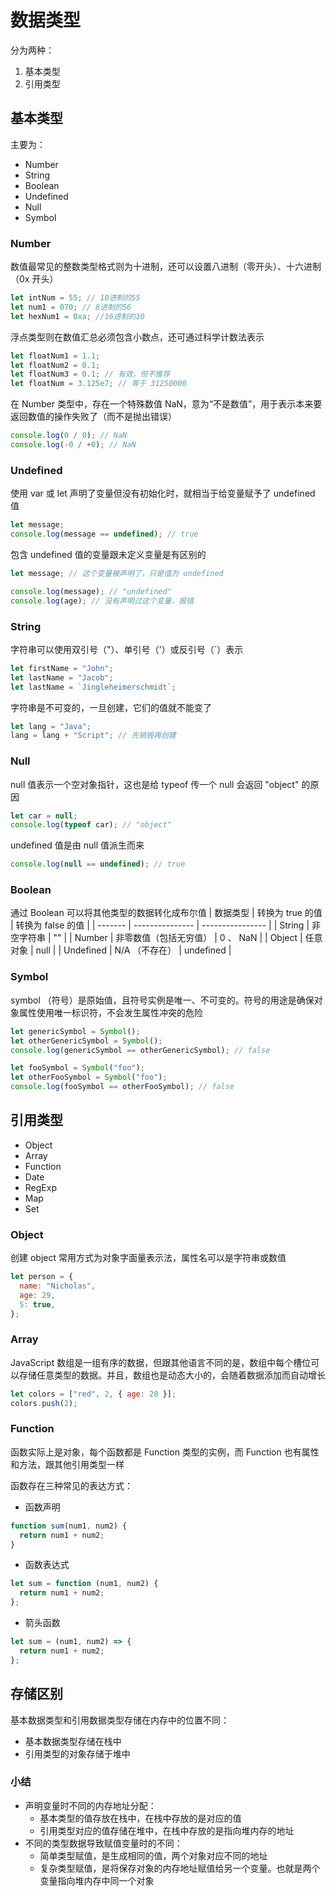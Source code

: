 # 数据类型

分为两种：

1. 基本类型
2. 引用类型

## 基本类型

主要为：

- Number
- String
- Boolean
- Undefined
- Null
- Symbol

### Number

数值最常见的整数类型格式则为十进制，还可以设置八进制（零开头）、十六进制（0x 开头）

```js
let intNum = 55; // 10进制的55
let num1 = 070; // 8进制的56
let hexNum1 = 0xa; //16进制的10
```

浮点类型则在数值汇总必须包含小数点，还可通过科学计数法表示

```js
let floatNum1 = 1.1;
let floatNum2 = 0.1;
let floatNum3 = 0.1; // 有效，但不推荐
let floatNum = 3.125e7; // 等于 31250000
```

在 Number 类型中，存在一个特殊数值 NaN，意为“不是数值”，用于表示本来要返回数值的操作失败了（而不是抛出错误）

```js
console.log(0 / 0); // NaN
console.log(-0 / +0); // NaN
```

### Undefined

使用 var 或 let 声明了变量但没有初始化时，就相当于给变量赋予了 undefined 值

```js
let message;
console.log(message == undefined); // true
```

包含 undefined 值的变量跟未定义变量是有区别的

```js
let message; // 这个变量被声明了，只是值为 undefined

console.log(message); // "undefined"
console.log(age); // 没有声明过这个变量，报错
```

### String

字符串可以使用双引号（"）、单引号（'）或反引号（`）表示

```js
let firstName = "John";
let lastName = "Jacob";
let lastName = `Jingleheimerschmidt`;
```

字符串是不可变的，一旦创建，它们的值就不能变了

```js
let lang = "Java";
lang = lang + "Script"; // 先销毁再创建
```

### Null

null 值表示一个空对象指针，这也是给 typeof 传一个 null 会返回 "object" 的原因

```js
let car = null;
console.log(typeof car); // "object"
```

undefined 值是由 null 值派生而来

```js
console.log(null == undefined); // true
```

### Boolean

通过 Boolean 可以将其他类型的数据转化成布尔值
| 数据类型 | 转换为 true 的值 | 转换为 false 的值 |
| ------- | --------------- | ---------------- |
| String | 非空字符串 | "" |
| Number | 非零数值（包括无穷值） | 0 、 NaN |
| Object | 任意对象 | null |
| Undefined | N/A （不存在） | undefined |

### Symbol

symbol （符号）是原始值，且符号实例是唯一、不可变的。符号的用途是确保对象属性使用唯一标识符，不会发生属性冲突的危险

```js
let genericSymbol = Symbol();
let otherGenericSymbol = Symbol();
console.log(genericSymbol == otherGenericSymbol); // false

let fooSymbol = Symbol("foo");
let otherFooSymbol = Symbol("foo");
console.log(fooSymbol == otherFooSymbol); // false
```

## 引用类型

- Object
- Array
- Function
- Date
- RegExp
- Map
- Set

### Object

创建 object 常用方式为对象字面量表示法，属性名可以是字符串或数值

```js
let person = {
  name: "Nicholas",
  age: 29,
  5: true,
};
```

### Array

JavaScript 数组是一组有序的数据，但跟其他语言不同的是，数组中每个槽位可以存储任意类型的数据。并且，数组也是动态大小的，会随着数据添加而自动增长

```js
let colors = ["red", 2, { age: 20 }];
colors.push(2);
```

### Function

函数实际上是对象，每个函数都是 Function 类型的实例，而 Function 也有属性和方法，跟其他引用类型一样

函数存在三种常见的表达方式：

- 函数声明

```js
function sum(num1, num2) {
  return num1 + num2;
}
```

- 函数表达式

```js
let sum = function (num1, num2) {
  return num1 + num2;
};
```

- 箭头函数

```js
let sum = (num1, num2) => {
  return num1 + num2;
};
```

## 存储区别

基本数据类型和引用数据类型存储在内存中的位置不同：

- 基本数据类型存储在栈中
- 引用类型的对象存储于堆中

### 小结

- 声明变量时不同的内存地址分配：
  - 基本类型的值存放在栈中，在栈中存放的是对应的值
  - 引用类型对应的值存储在堆中，在栈中存放的是指向堆内存的地址
- 不同的类型数据导致赋值变量时的不同：
  - 简单类型赋值，是生成相同的值，两个对象对应不同的地址
  - 复杂类型赋值，是将保存对象的内存地址赋值给另一个变量。也就是两个变量指向堆内存中同一个对象
